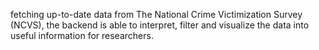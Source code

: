   fetching up-to-date data from The National Crime Victimization Survey (NCVS), the backend is able to interpret, filter and visualize the data into useful information for researchers.
